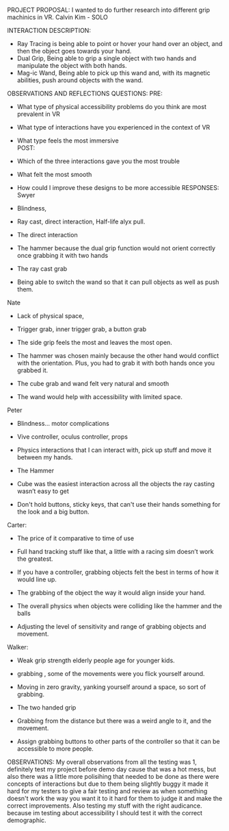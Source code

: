 PROJECT PROPOSAL:
I wanted to do further research into different grip machinics in VR.
Calvin Kim - SOLO

INTERACTION DESCRIPTION:
- Ray Tracing is being able to point or hover your hand over an object, and then the object goes towards your hand.
- Dual Grip, Being able to grip a single object with two hands and manipulate the object with both hands.
- Mag-ic Wand, Being able to pick up this wand and, with its magnetic abilities, push around objects with the wand.

OBSERVATIONS AND REFLECTIONS
QUESTIONS:
PRE:
- What type of physical accessibility problems do you think are most prevalent in VR 
- What type of interactions have you experienced in the context of VR
- What type feels the most immersive  
POST:
- Which of the three interactions gave you the most trouble
- What felt the most smooth
- How could I improve these designs to be more accessible
RESPONSES:
Swyer
- Blindness, 
- Ray cast, direct interaction, Half-life alyx pull.
- The direct interaction

- The hammer because the dual grip function would not orient correctly once grabbing it with two hands
- The ray cast grab
- Being able to switch the wand so that it can pull objects as well as push them.

Nate
- Lack of physical space,
- Trigger grab, inner trigger grab, a button grab
- The side grip feels the most and leaves the most open. 

- The hammer was chosen mainly because the other hand would conflict with the orientation. Plus, you had to grab it with both hands once you grabbed it. 
- The cube grab and wand felt very natural and smooth
- The wand would help with accessibility with limited space.

Peter
- Blindness… motor complications 
- Vive controller, oculus controller, props
- Physics interactions that I can interact with, pick up stuff and move it between my hands.

- The Hammer 
- Cube was the easiest interaction across all the objects the ray casting wasn’t easy to get
- Don't hold buttons, sticky keys, that can't use their hands something for the look and a big button. 

Carter:
- The price of it comparative to time of use
- Full hand tracking stuff like that, a little with a racing sim doesn’t work the greatest.
- If you have a controller, grabbing objects felt the best in terms of how it would line up.

- The grabbing of the object the way it would align inside your hand.
- The overall physics when objects were colliding like the hammer and the balls
- Adjusting the level of sensitivity and range of grabbing objects and movement.

Walker:
- Weak grip strength elderly people age for younger kids.
- grabbing , some of the movements were you flick yourself around.
- Moving in zero gravity, yanking yourself around a space, so sort of grabbing.

- The two handed grip
- Grabbing from the distance but there was a weird angle to it, and the movement.
- Assign grabbing buttons to other parts of the controller so that it can be accessible to more people.

OBSERVATIONS:
My overall observations from all the testing was 1, definitely test my project before demo day cause that was a hot mess, but also there was a little more polisihing that needed to be done as there were concepts of interactions but due to them being slightly buggy it made it hard for my testers to give a fair testing and review as when something doesn't work the way you want it to it hard for them to judge it and make the correct improvements. Also testing my stuff with the right audicance. because im testing about accessibility I should test it with the correct demographic.
